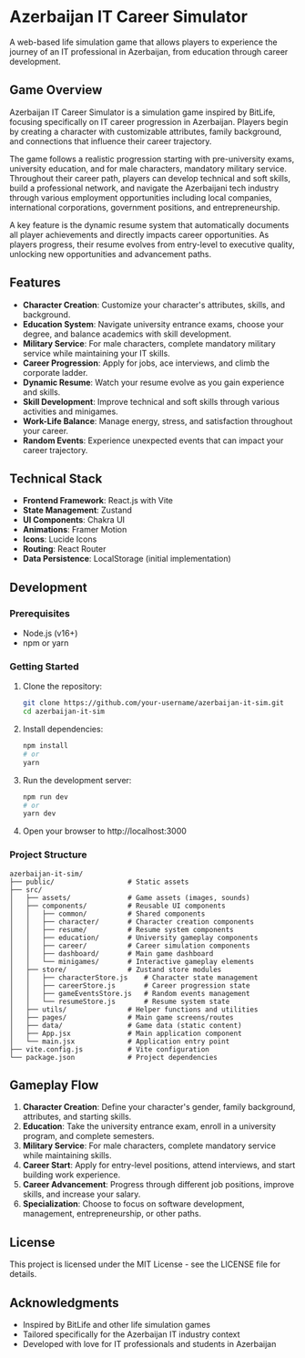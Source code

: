 # Azerbaijan IT Career Simulator

A web-based life simulation game that allows players to experience the journey of an IT professional in Azerbaijan, from education through career development.

## Game Overview

Azerbaijan IT Career Simulator is a simulation game inspired by BitLife, focusing specifically on IT career progression in Azerbaijan. Players begin by creating a character with customizable attributes, family background, and connections that influence their career trajectory.

The game follows a realistic progression starting with pre-university exams, university education, and for male characters, mandatory military service. Throughout their career path, players can develop technical and soft skills, build a professional network, and navigate the Azerbaijani tech industry through various employment opportunities including local companies, international corporations, government positions, and entrepreneurship.

A key feature is the dynamic resume system that automatically documents all player achievements and directly impacts career opportunities. As players progress, their resume evolves from entry-level to executive quality, unlocking new opportunities and advancement paths.

## Features

- **Character Creation**: Customize your character's attributes, skills, and background.
- **Education System**: Navigate university entrance exams, choose your degree, and balance academics with skill development.
- **Military Service**: For male characters, complete mandatory military service while maintaining your IT skills.
- **Career Progression**: Apply for jobs, ace interviews, and climb the corporate ladder.
- **Dynamic Resume**: Watch your resume evolve as you gain experience and skills.
- **Skill Development**: Improve technical and soft skills through various activities and minigames.
- **Work-Life Balance**: Manage energy, stress, and satisfaction throughout your career.
- **Random Events**: Experience unexpected events that can impact your career trajectory.

## Technical Stack

- **Frontend Framework**: React.js with Vite
- **State Management**: Zustand
- **UI Components**: Chakra UI
- **Animations**: Framer Motion
- **Icons**: Lucide Icons
- **Routing**: React Router
- **Data Persistence**: LocalStorage (initial implementation)

## Development

### Prerequisites

- Node.js (v16+)
- npm or yarn

### Getting Started

1. Clone the repository:

   ```bash
   git clone https://github.com/your-username/azerbaijan-it-sim.git
   cd azerbaijan-it-sim
   ```

2. Install dependencies:

   ```bash
   npm install
   # or
   yarn
   ```

3. Run the development server:

   ```bash
   npm run dev
   # or
   yarn dev
   ```

4. Open your browser to http://localhost:3000

### Project Structure

```
azerbaijan-it-sim/
├── public/                  # Static assets
├── src/
│   ├── assets/              # Game assets (images, sounds)
│   ├── components/          # Reusable UI components
│   │   ├── common/          # Shared components
│   │   ├── character/       # Character creation components
│   │   ├── resume/          # Resume system components
│   │   ├── education/       # University gameplay components
│   │   ├── career/          # Career simulation components
│   │   ├── dashboard/       # Main game dashboard
│   │   └── minigames/       # Interactive gameplay elements
│   ├── store/               # Zustand store modules
│   │   ├── characterStore.js    # Character state management
│   │   ├── careerStore.js       # Career progression state
│   │   ├── gameEventsStore.js   # Random events management
│   │   └── resumeStore.js       # Resume system state
│   ├── utils/               # Helper functions and utilities
│   ├── pages/               # Main game screens/routes
│   ├── data/                # Game data (static content)
│   ├── App.jsx              # Main application component
│   └── main.jsx             # Application entry point
├── vite.config.js           # Vite configuration
└── package.json             # Project dependencies
```

## Gameplay Flow

1. **Character Creation**: Define your character's gender, family background, attributes, and starting skills.
2. **Education**: Take the university entrance exam, enroll in a university program, and complete semesters.
3. **Military Service**: For male characters, complete mandatory service while maintaining skills.
4. **Career Start**: Apply for entry-level positions, attend interviews, and start building work experience.
5. **Career Advancement**: Progress through different job positions, improve skills, and increase your salary.
6. **Specialization**: Choose to focus on software development, management, entrepreneurship, or other paths.

## License

This project is licensed under the MIT License - see the LICENSE file for details.

## Acknowledgments

- Inspired by BitLife and other life simulation games
- Tailored specifically for the Azerbaijan IT industry context
- Developed with love for IT professionals and students in Azerbaijan
